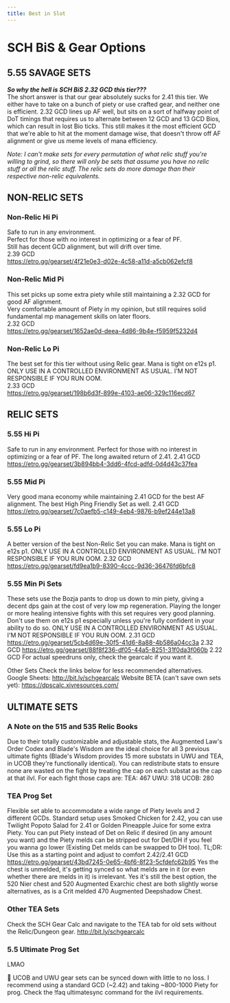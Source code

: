 ```yaml
---
title: Best in Slot
---
```

# SCH BiS & Gear Options


## 5.55 SAVAGE SETS 

***So why the hell is SCH BiS 2.32 GCD this tier???***  
The short answer is that our gear absolutely sucks for 2.41 this tier. We either have to take on a bunch of piety or use crafted gear, and neither one is efficient. 2.32 GCD lines up AF well, but sits on a sort of halfway point of DoT timings that requires us to alternate between 12 GCD and 13 GCD Bios, which can result in lost Bio ticks. This still makes it the most efficient GCD that we're able to hit at the moment damage wise, that doesn't throw off AF alignment or give us meme levels of mana efficiency.


*Note: I can't make sets for every permutation of what relic stuff you're willing to grind, so there will only be sets that assume you have no relic stuff or all the relic stuff. The relic sets do more damage than their respective non-relic equivalents.*


## NON-RELIC SETS


### Non-Relic Hi Pi
Safe to run in any environment.  
Perfect for those with no interest in optimizing or a fear of PF.  
Still has decent GCD alignment, but will drift over time.   
2.39 GCD   
<https://etro.gg/gearset/4f21e0e3-d02e-4c58-a11d-a5cb062efcf8>


### Non-Relic Mid Pi
This set picks up some extra piety while still maintaining a 2.32 GCD for good AF alignment.  
Very comfortable amount of  Piety in my opinion, but still requires solid fundamental mp management skills on later floors.  
2.32 GCD  
<https://etro.gg/gearset/1652ae0d-deea-4d86-9b4e-f5959f5232d4>


### Non-Relic Lo Pi
The best set for this tier without using Relic gear. Mana is tight on e12s p1.  
ONLY USE IN A CONTROLLED ENVIRONMENT AS USUAL. I'M NOT RESPONSIBLE IF YOU RUN OOM.  
2.33 GCD  
<https://etro.gg/gearset/198b6d3f-899e-4103-ae06-329c116ecd67>


## RELIC SETS


### 5.55 Hi Pi
Safe to run in any environment. Perfect for those with no interest in optimizing or a fear of PF. The long awaited return of 2.41.
2.41 GCD
https://etro.gg/gearset/3b894bb4-3dd6-4fcd-adfd-0d4d43c37fea


### 5.55 Mid Pi
Very good mana economy while maintaining 2.41 GCD for the best AF alignment. The best High Ping Friendly Set as well.
2.41 GCD
https://etro.gg/gearset/7c0aefb5-c149-4eb4-9876-b9ef244e13a8


### 5.55 Lo Pi
A better version of the best Non-Relic Set you can make. Mana is tight on e12s p1. ONLY USE IN A CONTROLLED ENVIRONMENT AS USUAL. I'M NOT RESPONSIBLE IF YOU RUN OOM.
2.32 GCD
https://etro.gg/gearset/fd9ea1b9-8390-4ccc-9d36-36476fd6bfc8


### 5.55 Min Pi Sets
These sets use the Bozja pants to drop us down to min piety, giving a decent dps gain at the cost of very low mp regeneration. Playing the longer or more healing intensive fights with this set requires very good planning. Don't use them on e12s p1 especially unless you're fully confident in your ability to do so. ONLY USE IN A CONTROLLED ENVIRONMENT AS USUAL. I'M NOT RESPONSIBLE IF YOU RUN OOM.
2.31 GCD
https://etro.gg/gearset/5cb4d69e-30f5-41d6-8a88-4b586a04cc3a
2.32 GCD
https://etro.gg/gearset/88f8f236-df05-44a5-8251-31f0da3f060b
2.22 GCD
For actual speedruns only, check the gearcalc if you want it. 


Other Sets
Check the links below for less recommended alternatives.
Google Sheets: http://bit.ly/schgearcalc
Website BETA (can't save own sets yet): https://dpscalc.xivresources.com/


## ULTIMATE SETS


### A Note on the 515 and 535 Relic Books
Due to their totally customizable and adjustable stats, the Augmented Law's Order Codex and Blade's Wisdom are the ideal choice for all 3 previous ultimate fights (Blade's Wisdom provides 15 more substats in UWU and TEA, in UCOB they're functionally identical). You can redistribute stats to ensure none are wasted on the fight by treating the cap on each substat as the cap at that ilvl. For each fight those caps are:
TEA: 467
UWU: 318
UCOB: 280


### TEA Prog Set
Flexible set able to accommodate a wide range of Piety levels and 2 different GCDs. Standard setup uses Smoked Chicken for 2.42, you can use Twilight Popoto Salad for 2.41 or Golden Pineapple Juice for some extra Piety. You can put Piety instead of Det on Relic if desired (in any amount you want) and the Piety melds can be stripped out for Det/DH if you feel you wanna go lower (Existing Det melds can be swapped to DH too). 
TL;DR: Use this as a starting point and adjust to comfort
2.42/2.41 GCD
https://etro.gg/gearset/43bd7245-0e65-4bf6-8f23-5cfdefc62b95
Yes the chest is unmelded, it's getting synced so what melds are in it (or even whether there are melds in it) is irrelevant. Yes it's still the best option, the 520 Nier chest and 520 Augmented Exarchic chest are both slightly worse alternatives, as is a Crit melded 470 Augmented Deepshadow Chest.


### Other TEA Sets
Check the SCH Gear Calc and navigate to the TEA tab for old sets without the Relic/Dungeon gear. 
http://bit.ly/schgearcalc


### 5.5 Ultimate Prog Set
LMAO

:diamond_shape_with_a_dot_inside: UCOB and UWU gear sets can be synced down with little to no loss. I recommend using a standard GCD (~2.42) and taking ~800-1000 Piety for prog. Check the !faq ultimatesync command for the ilvl requirements.